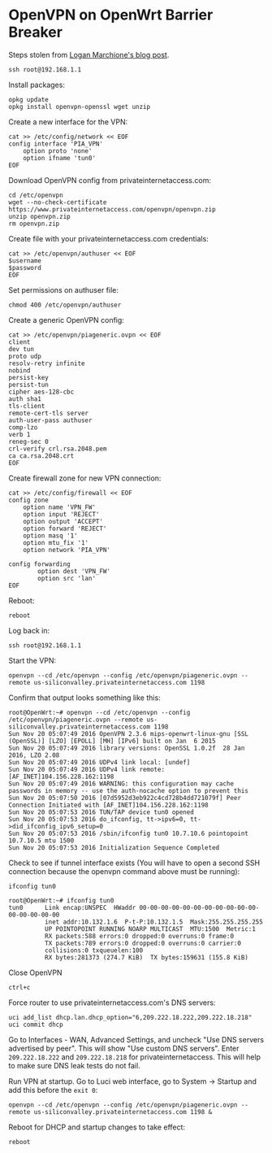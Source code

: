 # OpenVPN on OpenWrt Barrier Breaker

Steps stolen from [Logan Marchione's blog post](http://www.loganmarchione.com/2014/10/openwrt-with-openvpn-client-on-tp-link-tl-mr3020/).

```
ssh root@192.168.1.1
```

Install packages:

```
opkg update
opkg install openvpn-openssl wget unzip
```

Create a new interface for the VPN:

```
cat >> /etc/config/network << EOF
config interface 'PIA_VPN'
    option proto 'none'
    option ifname 'tun0'
EOF
```

Download OpenVPN config from privateinternetaccess.com:

```
cd /etc/openvpn
wget --no-check-certificate https://www.privateinternetaccess.com/openvpn/openvpn.zip
unzip openvpn.zip
rm openvpn.zip
```

Create file with your privateinternetaccess.com credentials:

```
cat >> /etc/openvpn/authuser << EOF
$username
$password
EOF
```

Set permissions on authuser file:

```
chmod 400 /etc/openvpn/authuser
```

Create a generic OpenVPN config:

```
cat >> /etc/openvpn/piageneric.ovpn << EOF
client
dev tun
proto udp
resolv-retry infinite
nobind
persist-key
persist-tun
cipher aes-128-cbc
auth sha1
tls-client
remote-cert-tls server
auth-user-pass authuser
comp-lzo
verb 1
reneg-sec 0
crl-verify crl.rsa.2048.pem
ca ca.rsa.2048.crt
EOF
```

Create firewall zone for new VPN connection:

```
cat >> /etc/config/firewall << EOF
config zone
    option name 'VPN_FW'
    option input 'REJECT'
    option output 'ACCEPT'
    option forward 'REJECT'
    option masq '1'
    option mtu_fix '1'
    option network 'PIA_VPN'
 
config forwarding                               
        option dest 'VPN_FW'                    
        option src 'lan' 
EOF
```

Reboot:

```
reboot
```

Log back in:

```
ssh root@192.168.1.1
```

Start the VPN:

```
openvpn --cd /etc/openvpn --config /etc/openvpn/piageneric.ovpn --remote us-siliconvalley.privateinternetaccess.com 1198
```

Confirm that output looks something like this:

```
root@OpenWrt:~# openvpn --cd /etc/openvpn --config /etc/openvpn/piageneric.ovpn --remote us-siliconvalley.privateinternetaccess.com 1198
Sun Nov 20 05:07:49 2016 OpenVPN 2.3.6 mips-openwrt-linux-gnu [SSL (OpenSSL)] [LZO] [EPOLL] [MH] [IPv6] built on Jan  6 2015
Sun Nov 20 05:07:49 2016 library versions: OpenSSL 1.0.2f  28 Jan 2016, LZO 2.08
Sun Nov 20 05:07:49 2016 UDPv4 link local: [undef]
Sun Nov 20 05:07:49 2016 UDPv4 link remote: [AF_INET]104.156.228.162:1198
Sun Nov 20 05:07:49 2016 WARNING: this configuration may cache passwords in memory -- use the auth-nocache option to prevent this
Sun Nov 20 05:07:50 2016 [07d5952d3eb922c4cd728b4dd721079f] Peer Connection Initiated with [AF_INET]104.156.228.162:1198
Sun Nov 20 05:07:53 2016 TUN/TAP device tun0 opened
Sun Nov 20 05:07:53 2016 do_ifconfig, tt->ipv6=0, tt->did_ifconfig_ipv6_setup=0
Sun Nov 20 05:07:53 2016 /sbin/ifconfig tun0 10.7.10.6 pointopoint 10.7.10.5 mtu 1500
Sun Nov 20 05:07:53 2016 Initialization Sequence Completed
```

Check to see if tunnel interface exists (You will have to open a second SSH connection because the openvpn command above must be running):

```
ifconfig tun0
```

```
root@OpenWrt:~# ifconfig tun0
tun0      Link encap:UNSPEC  HWaddr 00-00-00-00-00-00-00-00-00-00-00-00-00-00-00-00
          inet addr:10.132.1.6  P-t-P:10.132.1.5  Mask:255.255.255.255
          UP POINTOPOINT RUNNING NOARP MULTICAST  MTU:1500  Metric:1
          RX packets:588 errors:0 dropped:0 overruns:0 frame:0
          TX packets:789 errors:0 dropped:0 overruns:0 carrier:0
          collisions:0 txqueuelen:100
          RX bytes:281373 (274.7 KiB)  TX bytes:159631 (155.8 KiB)
```

Close OpenVPN

```
ctrl+c
```

Force router to use privateinternetaccess.com's DNS servers:

```
uci add_list dhcp.lan.dhcp_option="6,209.222.18.222,209.222.18.218"
uci commit dhcp
```

Go to Interfaces - WAN, Advanced Settings, and uncheck "Use DNS servers advertised by peer".  This will show "Use custom DNS servers".  Enter `209.222.18.222` and `209.222.18.218` for privateinternetaccess.  This will help to make sure DNS leak tests do not fail.

Run VPN at startup. Go to Luci web interface, go to System -> Startup and add this before the `exit 0`:

```
openvpn --cd /etc/openvpn --config /etc/openvpn/piageneric.ovpn --remote us-siliconvalley.privateinternetaccess.com 1198 &
```

Reboot for DHCP and startup changes to take effect:

```
reboot
```
